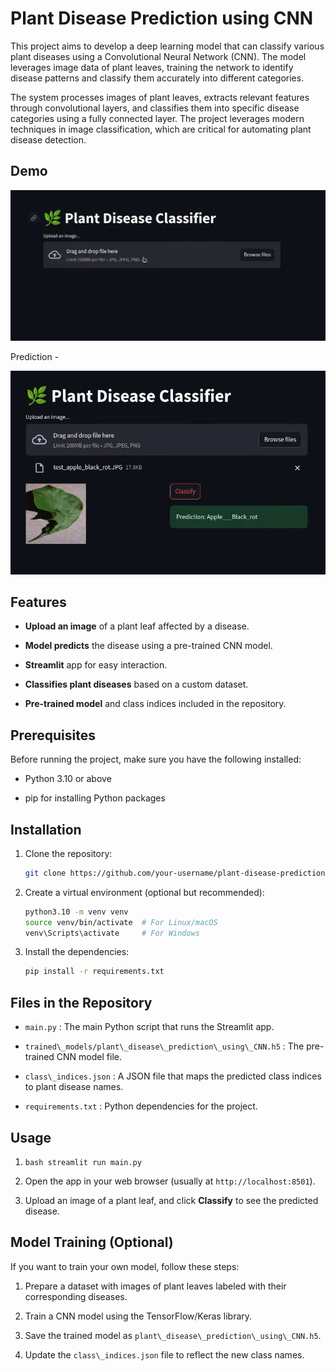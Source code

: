 Plant Disease Prediction using CNN
==================================

This project aims to develop a deep learning model that can classify various plant diseases using a Convolutional Neural Network (CNN). The model leverages image data of plant leaves, training the network to identify disease patterns and classify them accurately into different categories.

The system processes images of plant leaves, extracts relevant features through convolutional layers, and classifies them into specific disease categories using a fully connected layer. The project leverages modern techniques in image classification, which are critical for automating plant disease detection.

Demo
-----

![Plant Disease Classification Model](Screenshot%202024-12-03%20125238.png)

Prediction - 

![Plant Disease Classification Model](Screenshot%202024-12-03%20125257.png)



Features
--------

*   **Upload an image** of a plant leaf affected by a disease.
    
*   **Model predicts** the disease using a pre-trained CNN model.
    
*   **Streamlit** app for easy interaction.
    
*   **Classifies plant diseases** based on a custom dataset.
    
*   **Pre-trained model** and class indices included in the repository.
    

Prerequisites
-------------

Before running the project, make sure you have the following installed:

*   Python 3.10 or above
    
*   pip for installing Python packages
    

Installation
------------

1.  Clone the repository:
    ```bash
    git clone https://github.com/your-username/plant-disease-prediction.git
    ```
    
2.  Create a virtual environment (optional but recommended):
    ```bash
    python3.10 -m venv venv
    source venv/bin/activate  # For Linux/macOS
    venv\Scripts\activate     # For Windows  
    ```

3. Install the dependencies:
   ```bash
   pip install -r requirements.txt
   ```

Files in the Repository
-----------------------

*   `main.py` : The main Python script that runs the Streamlit app.
    
*   `trained\_models/plant\_disease\_prediction\_using\_CNN.h5` : The pre-trained CNN model file.
    
*   `class\_indices.json` : A JSON file that maps the predicted class indices to plant disease names.
    
*   `requirements.txt` : Python dependencies for the project.
    

Usage
-----

1. ```bash streamlit run main.py```
    
2.  Open the app in your web browser (usually at `http://localhost:8501`).
    
3.  Upload an image of a plant leaf, and click **Classify** to see the predicted disease.
    

Model Training (Optional)
-------------------------

If you want to train your own model, follow these steps:

1.  Prepare a dataset with images of plant leaves labeled with their corresponding diseases.
    
2.  Train a CNN model using the TensorFlow/Keras library.
    
3.  Save the trained model as `plant\_disease\_prediction\_using\_CNN.h5`.
    
4.  Update the `class\_indices.json` file to reflect the new class names.
